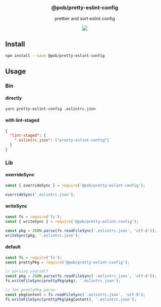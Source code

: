 <h3 align="center">
  @pob/pretty-eslint-config
</h3>

<p align="center">
  prettier and sort eslint config
</p>

<p align="center">
  <a href="https://npmjs.org/package/@pob/pretty-eslint-config"><img src="https://img.shields.io/npm/v/@pob/pretty-eslint-config.svg?style=flat-square"></a>
</p>

## Install

```bash
npm install --save @pob/pretty-eslint-config
```

## Usage

### Bin

#### directly

```bash
yarn pretty-eslint-config .eslintrc.json
```

#### with lint-staged

```json
{
  "lint-staged": {
    ".eslintrc.json": ["pretty-eslint-config"]
  }
}
```

### Lib

#### overrideSync

```js
const { overrideSync } = require('@pob/pretty-eslint-config');

overrideSync('.eslintrc.json');
```

#### writeSync

```js
const fs = require('fs');
const { writeSync } = require('@pob/pretty-eslint-config');

const pkg = JSON.parse(fs.readFileSync('.eslintrc.json', 'utf-8'));
writeSync(pkg, '.eslintrc.json');
```

#### default

```js
const fs = require('fs');
const prettyPkg = require('@pob/pretty-eslint-config');

// parsing yourself
const pkg = JSON.parse(fs.readFileSync('.eslintrc.json', 'utf-8'));
fs.writeFileSync(prettyPkg(pkg), '.eslintrc.json');

// let prettyPkg parse
const pkgContent = fs.readFileSync('.eslintrc.json', 'utf-8');
fs.writeFileSync(prettyPkg(pkgContent), '.eslintrc.json');
```
